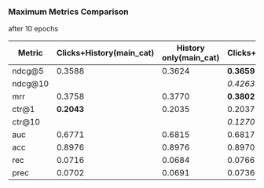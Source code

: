 ### Maximum Metrics Comparison
after 10 epochs

| Metric   | Clicks+History(main_cat) | History only(main_cat)  | Clicks+History(main_theme) |    MIND_small base    |
|----------|--------------------------|-------------------------|----------------------------|-----------------------|
| ndcg@5   |           0.3588         |           0.3624        |        **0.3659**          |      0.3637           |
| ndcg@10  |                          |                         |         *0.4263*           |      0.4255           |
| mrr      |           0.3758         |           0.3770        |        **0.3802**          |      0.3778           |
| ctr@1    |         **0.2043**       |           0.2035        |          0.2037            |      0.2027           |
| ctr@10   |                          |                         |         *0.1270*           |      0.1269           |
| auc      |           0.6771         |           0.6815        |          0.6817            |    **0.6818**         |
| acc      |           0.8976         |           0.8976        |          0.8970            |    **0.8977**         |
| rec      |           0.0716         |           0.0684        |          0.0766            |    **0.0839**         |
| prec     |           0.0702         |           0.0691        |          0.0736            |    **0.0782**         |
 


